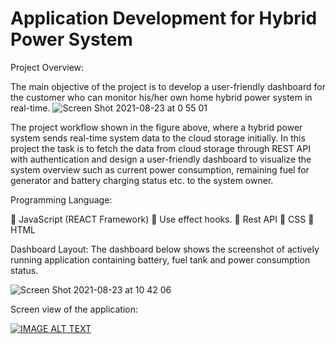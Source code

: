 # Application Development for Hybrid Power System
Project Overview: 

The main objective of the project is to develop a user-friendly dashboard for the customer who can monitor his/her own home hybrid power system in real-time.
![Screen Shot 2021-08-23 at 0 55 01](https://user-images.githubusercontent.com/56788338/130450746-b66d7c37-87e7-47f8-9db5-84565365d7cc.png)

The project workflow shown in the figure above, where a hybrid power system sends real-time system data to the cloud storage initially. In this project the task is to fetch the data from cloud storage through REST API with authentication and design a user-friendly dashboard to visualize the system overview such as current power consumption, remaining fuel for generator and battery charging status etc. to the system owner.

Programming Language:

	JavaScript (REACT Framework)
	Use effect hooks.
	Rest API
	CSS
	HTML


Dashboard Layout: The dashboard below shows the screenshot of actively running application containing battery, fuel tank and power consumption status.

![Screen Shot 2021-08-23 at 10 42 06](https://user-images.githubusercontent.com/56788338/130451409-4ecbb084-3199-474e-96ae-3d4aaf32b610.png)

Screen view of the application: 

[![IMAGE ALT TEXT](http://img.youtube.com/vi/pqsYuB1LNb0&ab_channel=M.SabbirRahman/0.jpg)](http://www.youtube.com/watch?v=pqsYuB1LNb0&ab_channel=M.SabbirRahman)
